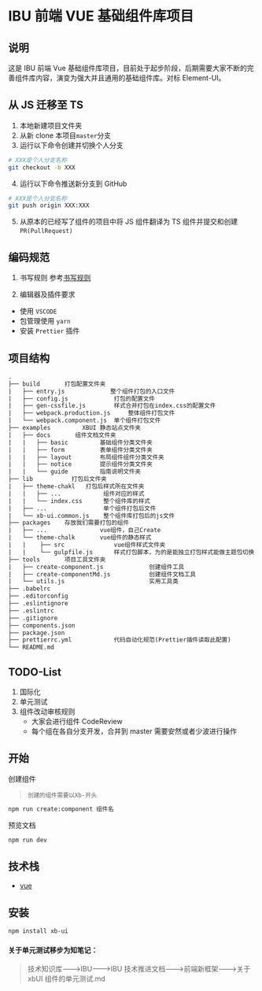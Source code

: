 # IBU 前端 VUE 基础组件库项目

## 说明

这是 IBU 前端 Vue 基础组件库项目，目前处于起步阶段，后期需要大家不断的完善组件库内容，演变为强大并且通用的基础组件库。对标 Element-UI。

## 从 JS 迁移至 TS

1. 本地新建项目文件夹
2. 从新 clone 本项目`master`分支
3. 运行以下命令创建并切换个人分支

```bash
# XXX是个人分支名称
git checkout -b XXX
```

4. 运行以下命令推送新分支到 GitHub

```bash
# XXX是个人分支名称
git push origin XXX:XXX
```

5. 从原本的已经写了组件的项目中将 JS 组件翻译为 TS 组件并提交和创建 `PR(PullRequest)`

## 编码规范

1. 书写规则
   参考[书写规则](./examples/docs/guide/rules.md)

2. 编辑器及插件要求

- 使用 `VSCODE`
- 包管理使用 `yarn`
- 安装 `Prettier` 插件

## 项目结构

```txt
.
├── build       打包配置文件夹
|   ├── entry.js             整个组件打包的入口文件
|   ├── config.js             打包的配置文件
|   ├── gen-cssfile.js        样式合并打包在index.css的配置文件
|   ├── webpack.production.js     整体组件打包文件
|   └── webpack.component.js  单个组件打包文件
├── examples         XBUI 静态站点文件夹
|   ├── docs       组件文档文件夹
|   |   ├── basic         基础组件分类文件夹
|   |   ├── form          表单组件分类文件夹
|   |   ├── layout        布局组件组件分类文件夹
|   |   ├── notice        提示组件分类文件夹
|   |   └── guide         指南说明文件夹
├── lib           打包后文件夹
|   ├── theme-chakl   打包后样式所在文件夹
|   |   ├── ...            组件对应的样式
|   |   └── index.css      整个组件库的样式
|   ├── ...                单个组件打包后文件
|   └── xb-ui.common.js    整个组件库打包后的js文件
├── packages    存放我们需要打包的组件
|   ├── ...               vue组件，自己Create
|   └── theme-chalk       vue组件的静态样式
|   |    ├── src              vue组件样式文件夹
|   |    └── gulpfile.js      样式打包脚本，为的是能独立打包样式能做主题包切换
├── tools       项目工具文件夹
|   ├── create-component.js             创建组件工具
|   ├── create-componentMd.js           创建组件文档工具
|   └── utils.js                        实用工具类
├── .babelrc
├── .editorconfig
├── .eslintignore
├── .eslintrc
├── .gitignore
├── components.json
├── package.json
├── prettierrc.yml            代码自动化规范(Prettier插件读取此配置)
└── README.md
```

## TODO-List

1. 国际化
1. 单元测试
1. 组件改动审核规则
   - 大家会进行组件 CodeReview
   - 每个组在各自分支开发，合并到 master 需要安然或者少波进行操作

## 开始

创建组件

> `创建的组件需要以Xb-开头`

```bash
npm run create:component 组件名
```

预览文档

```bash
npm run dev
```

## 技术栈

- [vue](https://github.com/vuejs/vue)

## 安装

```bash
npm install xb-ui
```

#### 关于单元测试移步为知笔记：

> 技术知识库--->IBU--->IBU 技术推进文档--->前端新框架--->关于 xbUI 组件的单元测试.md
